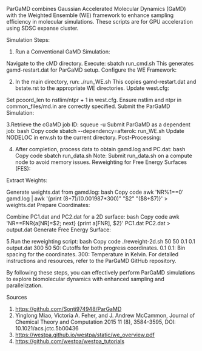 ParGaMD combines Gaussian Accelerated Molecular Dynamics (GaMD) with the Weighted Ensemble (WE) framework to enhance sampling efficiency in molecular simulations. These scripts are for GPU acceleration using SDSC expanse cluster. 

Simulation Steps:

1. Run a Conventional GaMD Simulation:

Navigate to the cMD directory.
Execute: sbatch run_cmd.sh
This generates gamd-restart.dat for ParGaMD setup.
Configure the WE Framework:

2. In the main directory, run: ./run_WE.sh
This copies gamd-restart.dat and bstate.rst to the appropriate WE directories.
Update west.cfg:

Set pcoord_len to nstlim/ntpr + 1 in west.cfg.
Ensure nstlim and ntpr in common_files/md.in are correctly specified.
Submit the ParGaMD Simulation:

3.Retrieve the cGaMD job ID: squeue -u <username>
Submit ParGaMD as a dependent job:
bash
Copy code
sbatch --dependency=afterok:<jobid> run_WE.sh
Update NODELOC in env.sh to the current directory.
Post-Processing:

4. After completion, process data to obtain gamd.log and PC.dat:
bash
Copy code
sbatch run_data.sh
Note: Submit run_data.sh on a compute node to avoid memory issues.
Reweighting for Free Energy Surfaces (FES):

Extract Weights:

Generate weights.dat from gamd.log:
bash
Copy code
awk 'NR%1==0' gamd.log | awk '{print ($8+$7)/(0.001987*300)" "$2" "($8+$7)}' > weights.dat
Prepare Coordinates:

Combine PC1.dat and PC2.dat for a 2D surface:
bash
Copy code
awk 'NR==FNR{a[NR]=$2; next} {print a[FNR], $2}' PC1.dat PC2.dat > output.dat
Generate Free Energy Surface:

5.Run the reweighting script:
bash
Copy code
./reweight-2d.sh 50 50 0.1 0.1 output.dat 300
50 50: Cutoffs for both progress coordinates.
0.1 0.1: Bin spacing for the coordinates.
300: Temperature in Kelvin.
For detailed instructions and resources, refer to the ParGaMD GitHub repository.

By following these steps, you can effectively perform ParGaMD simulations to explore biomolecular dynamics with enhanced sampling and parallelization.


Sources 

1. https://github.com/Sonti974948/ParGaMD
2. Yinglong Miao, Victoria A. Feher, and J. Andrew McCammon, Journal of Chemical Theory and Computation 2015 11 (8), 3584-3595, DOI: 10.1021/acs.jctc.5b00436
3. https://westpa.github.io/westpa/static/we_overview.pdf
4. https://github.com/westpa/westpa_tutorials
